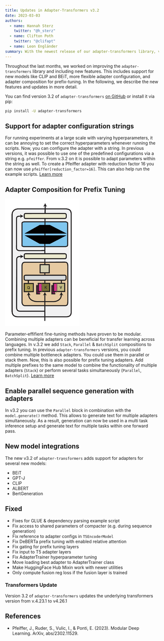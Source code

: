 ```yaml
---
title: Updates in Adapter-Transformers v3.2
date: 2023-03-03
authors:
  - name: Hannah Sterz
    twitter: "@h_sterz"
  - name: Clifton Poth
    twitter: "@clifapt"
  - name: Leon Engländer
summary: With the newest release of our adapter-transformers library, version 3.2, we add composition blocks for prefix tuning and adapters to several new models.
---
```



Throughout the last months, we worked on improving the `adapter-transformers` library and including new features. This includes support for new models like CLIP and BEiT, more flexible adapter configuration, and adapter composition for prefix-tuning. In the following, we describe the new features and updates in more detail.

You can find version 3.2 of `adapter-transformers` [on GitHub](https://github.com/Adapter-Hub/adapter-transformers) or install it via pip:

```bash
pip install -U adapter-transformers
```

## Support for adapter configuration strings 
For running experiments at a large scale with varying hyperparameters, it can be annoying to set the correct hyperparameters whenever running the scripts. Now, you can configure the adapter with a string. In previous versions, it was possible to use one of the predefined configurations via a string e.g. `pfeiffer`. From v.3.2 on it is possible to adapt parameters within the string as well.
To create a Pfeiffer adapter with reduction factor 16 you can now use `pfeiffer[reduction_factor=16]`. This can also help run the example scripts. [Learn more](https://docs.adapterhub.ml/overview.html#configuration-strings)

## Adapter Composition for Prefix Tuning 

![](/static/images/v3_2_prefix_stack.png "Illustration of composition for prefix tuning (Pfeiffer et al.)")
 
Parameter-effifient fine-tuning methods have proven to be modular. Combining multiple adapters can be beneficial for transfer learning across languages. In v.3.2 we add `Stack`, `Parallel` & `BatchSplit` compositions to prefix tuning.
In previous `adapter-transformers` versions, you could combine multiple bottleneck adapters. You could use them in parallel or stack them. Now, this is also possible for prefix tuning adapters. Add multiple prefixes to the same model to combine the functionality of multiple adapters (`Stack`) or perform several tasks simultaneously (`Parallel`, `BatchSplit`). [Learn more](https://docs.adapterhub.ml/adapter_composition.html#stack)

## Enable parallel sequence generation with adapters 
In v3.2 you can use the `Parallel` block in combination with the `model.generate()` method. This allows to generate text for multiple adapters simultaneously. As a result, generation can now be used in a multi task inference setup and generate text for multiple tasks within one forward pass. 

## New model integrations
The new v3.2 of `adapter-transformers` adds support for adapters for several new models: 

- BEiT 
- GPT-J 
- CLIP 
- ALBERT 
- BertGeneration 


## Fixed
- Fixes for GLUE & dependency parsing example script
- Fix access to shared parameters of compacter (e.g. during sequence generation) 
- Fix reference to adapter configs in `T5EncoderModel`
- Fix DeBERTa prefix tuning with enabled relative attention 
- Fix gating for prefix tuning layers 
- Fix input to T5 adapter layers
- Fix AdapterTrainer hyperparameter tuning
- Move loading best adapter to AdapterTrainer class
- Make HuggingFace Hub Mixin work with newer utilities 
- Only compute fusion reg loss if the fusion layer is trained 


### Transformers Update
Version 3.2 of `adapter-transformers` updates the underlying transformers version from v.4.23.1 to v4.26.1

## References

- Pfeiffer, J., Ruder, S., Vulic, I., & Ponti, E. (2023). Modular Deep Learning. ArXiv, abs/2302.11529.
